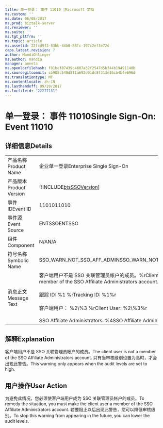 ```yaml
---
title: 单一登录： 事件 11010 |Microsoft 文档
ms.custom: ''
ms.date: 06/08/2017
ms.prod: biztalk-server
ms.reviewer: ''
ms.suite: ''
ms.tgt_pltfrm: ''
ms.topic: article
ms.assetid: 22fcd9f3-83bb-44b0-88fc-197c2ef3e72d
caps.latest.revision: 7
author: MandiOhlinger
ms.author: mandia
manager: anneta
ms.openlocfilehash: f81bef87439c4607a32f2547d5bf44b19491140b
ms.sourcegitcommit: cb908c540d8f1a692d01dc8f313e16cb4b4e696d
ms.translationtype: MT
ms.contentlocale: zh-CN
ms.lasthandoff: 09/20/2017
ms.locfileid: "22277181"
---
```

# <a name="single-sign-on-event-11010"></a><span data-ttu-id="d226f-102">单一登录： 事件 11010</span><span class="sxs-lookup"><span data-stu-id="d226f-102">Single Sign-On: Event 11010</span></span>
## <a name="details"></a><span data-ttu-id="d226f-103">详细信息</span><span class="sxs-lookup"><span data-stu-id="d226f-103">Details</span></span>  
  
|||  
|-|-|  
|<span data-ttu-id="d226f-104">产品名称</span><span class="sxs-lookup"><span data-stu-id="d226f-104">Product Name</span></span>|<span data-ttu-id="d226f-105">企业单一登录</span><span class="sxs-lookup"><span data-stu-id="d226f-105">Enterprise Single Sign-On</span></span>|  
|<span data-ttu-id="d226f-106">产品版本</span><span class="sxs-lookup"><span data-stu-id="d226f-106">Product Version</span></span>|[!INCLUDE[btsSSOVersion](../includes/btsssoversion-md.md)]|  
|<span data-ttu-id="d226f-107">事件 ID</span><span class="sxs-lookup"><span data-stu-id="d226f-107">Event ID</span></span>|<span data-ttu-id="d226f-108">11010</span><span class="sxs-lookup"><span data-stu-id="d226f-108">11010</span></span>|  
|<span data-ttu-id="d226f-109">事件源</span><span class="sxs-lookup"><span data-stu-id="d226f-109">Event Source</span></span>|<span data-ttu-id="d226f-110">ENTSSO</span><span class="sxs-lookup"><span data-stu-id="d226f-110">ENTSSO</span></span>|  
|<span data-ttu-id="d226f-111">组件</span><span class="sxs-lookup"><span data-stu-id="d226f-111">Component</span></span>|<span data-ttu-id="d226f-112">N/A</span><span class="sxs-lookup"><span data-stu-id="d226f-112">N/A</span></span>|  
|<span data-ttu-id="d226f-113">符号名称</span><span class="sxs-lookup"><span data-stu-id="d226f-113">Symbolic Name</span></span>|<span data-ttu-id="d226f-114">SSO_WARN_NOT_SSO_AFF_ADMIN</span><span class="sxs-lookup"><span data-stu-id="d226f-114">SSO_WARN_NOT_SSO_AFF_ADMIN</span></span>|  
|<span data-ttu-id="d226f-115">消息正文</span><span class="sxs-lookup"><span data-stu-id="d226f-115">Message Text</span></span>|<span data-ttu-id="d226f-116">客户端用户不是 SSO 关联管理员帐户的成员。%r</span><span class="sxs-lookup"><span data-stu-id="d226f-116">Client user is not a member of the SSO Affiliate Administrators account.%r</span></span><br /><br /> <span data-ttu-id="d226f-117">跟踪 ID: %1 %r</span><span class="sxs-lookup"><span data-stu-id="d226f-117">Tracking ID: %1%r</span></span><br /><br /> <span data-ttu-id="d226f-118">客户端用户： %2\\%3 %r</span><span class="sxs-lookup"><span data-stu-id="d226f-118">Client User: %2\\%3%r</span></span><br /><br /> <span data-ttu-id="d226f-119">SSO Affiliate Administrators: %4</span><span class="sxs-lookup"><span data-stu-id="d226f-119">SSO Affiliate Administrators: %4</span></span>|  
  
## <a name="explanation"></a><span data-ttu-id="d226f-120">解释</span><span class="sxs-lookup"><span data-stu-id="d226f-120">Explanation</span></span>  
 <span data-ttu-id="d226f-121">客户端用户不是 SSO 关联管理员帐户的成员。</span><span class="sxs-lookup"><span data-stu-id="d226f-121">The client user is not a member of the SSO Affiliate Administrators account.</span></span> <span data-ttu-id="d226f-122">只有当审核级别设置为高时，才会出现此警告。</span><span class="sxs-lookup"><span data-stu-id="d226f-122">This warning only appears when the audit levels are set to high.</span></span>  
  
## <a name="user-action"></a><span data-ttu-id="d226f-123">用户操作</span><span class="sxs-lookup"><span data-stu-id="d226f-123">User Action</span></span>  
 <span data-ttu-id="d226f-124">为避免此情况，您必须使客户端用户成为 SSO 关联管理员帐户的成员。</span><span class="sxs-lookup"><span data-stu-id="d226f-124">To remedy the situation, you must make the client user a member of the SSO Affiliate Administrators account.</span></span> <span data-ttu-id="d226f-125">若要阻止以后出现此警告，您可以降低审核级别。</span><span class="sxs-lookup"><span data-stu-id="d226f-125">To stop this warning from appearing in the future, you can lower the audit levels.</span></span>